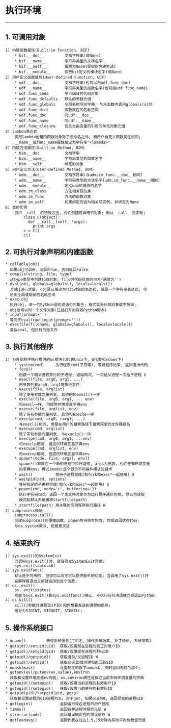 # **执行环境**
***




## **1. 可调用对象**
    1) 内建函数属性(Built-in Function, BIF)
        * bif.__doc__         文档字符串(或None)
        * bif.__name__        字符串类型的文档名字
        * bif.__self__        设置为None(保留给内建方法)
        * bif.__module__      存放bif定义的模块名字(或None)
    2) 用户定义函数属性(User-Defined Function, UDF)
        * udf.__doc__         文档字符串(也可以用udf.func_doc)
        * udf.__name__        字符串类型的函数名字(也可用udf.func_name)
        * udf.func_code       字节编译的代码对象
        * udf.func_defaults   默认的参数元组
        * udf.func_globals    全局名称空间字典; 与从函数内调用globals(x)同
        * udf.func_dict       函数属性的名称空间
        * udf.func_doc        同udf.__doc__
        * udf.func_name       同udf.__name__
        * udf.func_closure    包含自由变量的引用的单元对象元组
    3) lambda表达式
        使用lambda创建的函数对象除了没命名之外, 和用户自定义函数属性相同; 
        __name__或func_name属性给定为字符串"<lambda>"
    4) 内建方法属性(Built-in Method, BIM)
        * bim.__doc           文档字串
        * bim.__name__        字符串类型的函数名字
        * bim.__self__        绑定的对象
    5) 用户定义方法(User-Defined Method, UDM)
        * udm.__doc__         文档字符串(与udm.im_func.__doc__相同)
        * udm.__name__        字符串类型的方法名字(udm.im_func.__name__相同)
        * udm.__module__      定义udm的模块的名字
        * udm.im_class        方法相关联的类
        * udm.im_func         方法的函数对象
        * udm.im_self         如果绑定的话为相关联实例, 非绑定为None
    6) 类的实例
        提供__call__的特殊方法, 允许创建可调用的对象; 默认__call__没实现;
            class C(object):
              def __call__(self, *args):
                print args 
            c = C()
            c()




## **2. 可执行对象声明和内建函数**
    * callable(obj)
      如果obj可调用, 返回True, 否则返回False
    * compile(string, file, type)
      从type类型中创建代码对象; file时代码存放的地方(通常为'')
    * eval(obj, globals=globals(), locals=locals())
      对obj进行求值, obj是已编译为代码对象的表达式, 或是一个字符串表达式; 可
      给出全局或局部的名称空间
    * exec obj 
      执行obj, 单一的Python语句或语句的集合; 格式就是代码对象或字符串;
      obj也可以时一个文件对象(已经打开的有效Python脚本)
    * input(prompt='')
      等同于eval(raw_input(prompt=''))
    * execfile(filename, globals=globals(), locals=locals())
      类似eval, 但执行的是文件



## **3. 执行其他程序**
    1) 为外部程序执行提供的os模块(U代表Unix下, W代表Windows下)
        * system(cmd)     执行程序cmd(字符串), 等待程序结束, 返回退出代码
        * fork()          
          创建一个和父进程并行的子进程; 返回两次, 一次给父进程一次给子进程 U
        * execl(file, arg0, arg1, ...)
          用参数列表arg0, arg1等执行文件
        * execv(file, arglist)
          除了使用参数向量列表, 其他的和execl()一样
        * execle(file, arg0, arg1, ... env)
          和execl一样, 但提供环境变量字典env
        * execve(file, arglist, env)
          除了带有参数向量列表, 其他和execle一样
        * execlp(cmd, arg0, rarg1, ...)
          与execl()相同, 但是在用户的搜索路径下搜索完全的文件路径名
        * execvp(cmd, arglist)
          除了带有参数向量列表, 与execlp()一样
        * execlpe(cmd, arg0, arg1, ...env)
          和execlp相同, 但提供环境变量字典env
        * execvpe(cmd, arglist, env)
          和execvp相同, 但提供环境变量字典env
        * spawn*(mode, file, args[, env])
          spawn*()家族在一个新的进程中执行路径, args为参数, 也许还有环境变量
          的字典env; 模式(mode)是个显示不同操作模式的魔术
        * wait()          等待子进程完成(和fork和exec*一起使用) U
        * waitpid(pid, options)
          等待指定的子进程完成(和fork和exec*一起使用) U
        * popen(cmd, mode='r', buffering=-1)
          执行字符串cmd, 返回一个类文件对象作为运行程序通讯句柄, 默认为读取
          模式和默认系统缓冲startfile(path)
        * startfile(path) 用关联的应用程序执行路径 W
    2) subprocess模块
        subprocess.call()
        创建subprocess的便捷函数, popen等待命令完成, 然后返回状态代码; 
        与os.system类似, 但是更灵活



## **4. 结束执行**
    1) sys.exit()和SystemExit
        当调用sys.exit()时, 就会引发SystemExit异常;
        sys.exit(status=0)
    2) sys.exitfunc()
        默认是不可用的, 但你可以改写它以提供额外的功能; 当调用了sys.exit()并
        在解释器退出之前就会用到这个函数;
    3) os._exit()
        os._exit(status)
        功能与sys.exit()和sys.exitfunc()相反, 不执行任何清理就立即退出Python
    4) os.kill()
        kill()参数时进程ID(PID)和你想要发送到进程的信号;
        信号为SIGINT, SIGQUIT, SIGKILL;



## **5. 操作系统接口**
    * uname()         获得系统信息(主机名, 操作系统版本, 补丁级别, 系统架构)
    * getuid()/setuid(uid)  获取/设置现在进程的真正的用户ID
    * getgid()/setgid(gid)  获取/设置现在进程的群组ID 
    * getpid()/getppid()    获取当前/父进程ID W
    * getsid()/setsid()     获取会话ID或创建和返回新SID
    * umask(mask)           设置现在的数字unmask, 同时返回先前的那个;
    * getenv(ev)/putenv(ev,value),environ
      获取和设置环境变量ev的值; os.environ属性是描述当前所有环境变量的字典
    * geteuid()/seteuid()   获取/设置当前进程的有效用户ID
    * getegid()/setegid()   获取/设置当前进程的有效组ID
    * getpid(pid)/setpgid(pid, pgrp)
      获取和设置进程的GID进程PID; 对于get, 如果pid为0, 返回现在的进程GID
    * getlogin()            返回运行现在进程的用户登陆
    * times()               返回各种进程时期的元组 W
    * strerror(code)        返回错误码对应的错误信息 W
    * getloadavg()          返回代表在过去1,5,15分钟内系统平均负载值元组
